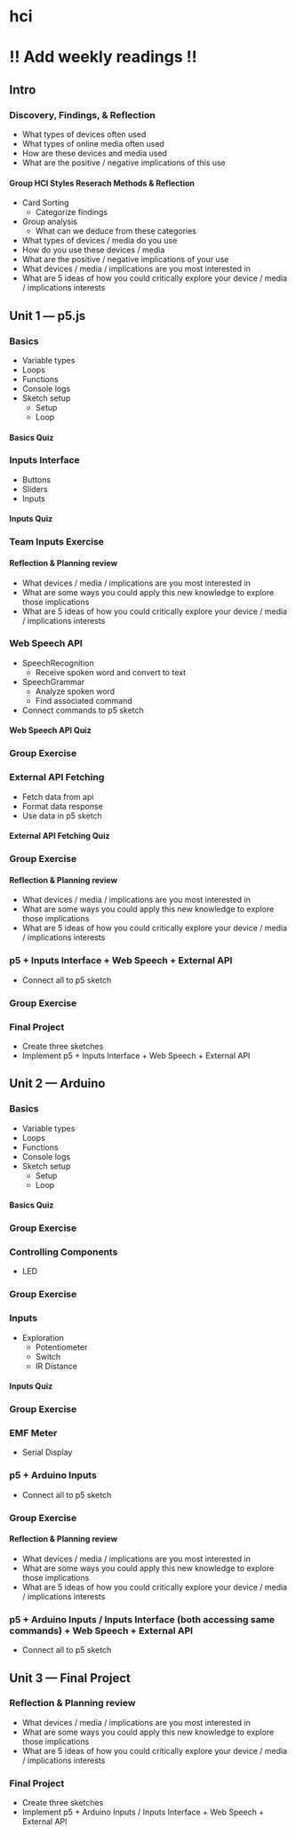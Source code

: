 # hci
# !! Add weekly readings !!
## Intro
### Discovery, Findings, & Reflection
  - What types of devices often used
  - What types of online media often used
  - How are these devices and media used
  - What are the positive / negative implications of this use
#### Group HCI Styles Reserach Methods & Reflection
  - Card Sorting
    - Categorize findings
  - Group analysis
    - What can we deduce from these categories
  - What types of devices / media do you use
  - How do you use these devices / media
  - What are the positive / negative implications of your use
  - What devices / media / implications are you most interested in
  - What are 5 ideas of how you could critically explore your device / media / implications interests
## Unit 1 — p5.js
### Basics
  - Variable types
  - Loops
  - Functions
  - Console logs
  - Sketch setup
    - Setup
    - Loop
#### Basics Quiz
### Inputs Interface
  - Buttons
  - Sliders
  - Inputs
#### Inputs Quiz
### Team Inputs Exercise
#### Reflection & Planning review
  - What devices / media / implications are you most interested in
  - What are some ways you could apply this new knowledge to explore those implications
  - What are 5 ideas of how you could critically explore your device / media / implications interests
### Web Speech API
  - SpeechRecognition
    - Receive spoken word and convert to text
  - SpeechGrammar
    - Analyze spoken word
    - Find associated command
  - Connect commands to p5 sketch
#### Web Speech API Quiz
### Group Exercise
### External API Fetching
  - Fetch data from api
  - Format data response
  - Use data in p5 sketch
#### External API Fetching Quiz
### Group Exercise
#### Reflection & Planning review
  - What devices / media / implications are you most interested in
  - What are some ways you could apply this new knowledge to explore those implications
  - What are 5 ideas of how you could critically explore your device / media / implications interests
### p5 + Inputs Interface + Web Speech + External API
  - Connect all to p5 sketch
### Group Exercise
### Final Project
  - Create three sketches
  - Implement p5 + Inputs Interface + Web Speech + External API 
## Unit 2 — Arduino
### Basics
  - Variable types
  - Loops
  - Functions
  - Console logs
  - Sketch setup
    - Setup
    - Loop
#### Basics Quiz
### Group Exercise
### Controlling Components
  - LED
### Group Exercise
### Inputs
  - Exploration
    - Potentiometer
    - Switch
    - IR Distance
#### Inputs Quiz
### Group Exercise
### EMF Meter
  - Serial Display
### p5 + Arduino Inputs
  - Connect all to p5 sketch
### Group Exercise
#### Reflection & Planning review
  - What devices / media / implications are you most interested in
  - What are some ways you could apply this new knowledge to explore those implications
  - What are 5 ideas of how you could critically explore your device / media / implications interests
### p5 + Arduino Inputs / Inputs Interface (both accessing same commands) + Web Speech + External API
  - Connect all to p5 sketch
## Unit 3 — Final Project
  ### Reflection & Planning review
  - What devices / media / implications are you most interested in
  - What are some ways you could apply this new knowledge to explore those implications
  - What are 5 ideas of how you could critically explore your device / media / implications interests
  ### Final Project
  - Create three sketches
  - Implement p5 + Arduino Inputs / Inputs Interface + Web Speech + External API 
